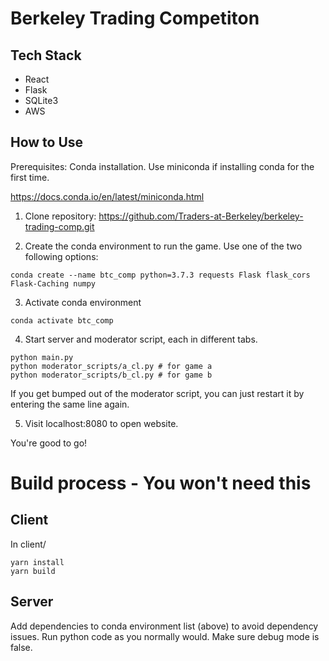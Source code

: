 # Berkeley Trading Competiton
## Tech Stack
- React
- Flask
- SQLite3
- AWS

## How to Use

Prerequisites: Conda installation. Use miniconda if installing conda for the first time.

https://docs.conda.io/en/latest/miniconda.html

1. Clone repository: https://github.com/Traders-at-Berkeley/berkeley-trading-comp.git

2. Create the conda environment to run the game. Use one of the two following options:
```
conda create --name btc_comp python=3.7.3 requests Flask flask_cors Flask-Caching numpy
```

3. Activate conda environment

```
conda activate btc_comp
```

4. Start server and moderator script, each in different tabs.
```
python main.py
python moderator_scripts/a_cl.py # for game a
python moderator_scripts/b_cl.py # for game b
```

If you get bumped out of the moderator script, you can just restart it by entering the same line again.

5. Visit localhost:8080 to open website.

You're good to go!

# Build process - You won't need this

## Client
In client/
```
yarn install
yarn build
```

## Server
Add dependencies to conda environment list (above) to avoid dependency issues.
Run python code as you normally would. Make sure debug mode is false.
